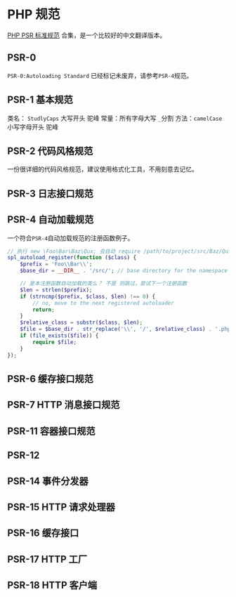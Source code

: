 # PHP 规范

[PHP PSR 标准规范](https://learnku.com/docs/psr) 合集，是一个比较好的中文翻译版本。

## PSR-0

`PSR-0:Autoloading Standard` 已经标记未废弃，请参考`PSR-4`规范。

## PSR-1 基本规范

类名： `StudlyCaps` 大写开头 驼峰
常量：所有字母大写 `_`分割
方法：`camelCase` 小写字母开头 驼峰

## PSR-2 代码风格规范

一份很详细的代码风格规范，建议使用格式化工具，不用刻意去记忆。

## PSR-3 日志接口规范

## PSR-4 自动加载规范

一个符合`PSR-4`自动加载规范的注册函数例子。

```php
// 执行 new \Foo\Bar\Baz\Qux; 会自动 require /path/to/project/src/Baz/Qux.php
spl_autoload_register(function ($class) {
    $prefix = 'Foo\\Bar\\';
    $base_dir = __DIR__ . '/src/'; // base directory for the namespace prefix

    // 是本注册函数自动加载的类么？ 不是 则跳过，尝试下一个注册函数
    $len = strlen($prefix);
    if (strncmp($prefix, $class, $len) !== 0) {
        // no, move to the next registered autoloader
        return;
    }
    $relative_class = substr($class, $len);
    $file = $base_dir . str_replace('\\', '/', $relative_class) . '.php';
    if (file_exists($file)) {
        require $file;
    }
});
```

## PSR-6 缓存接口规范

## PSR-7 HTTP 消息接口规范

## PSR-11 容器接口规范

## PSR-12

## PSR-14 事件分发器

## PSR-15 HTTP 请求处理器

## PSR-16 缓存接口

## PSR-17 HTTP 工厂

## PSR-18 HTTP 客户端
